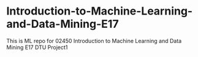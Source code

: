 # Introduction-to-Machine-Learning-and-Data-Mining-E17
This is ML repo for 02450 Introduction to Machine Learning and Data Mining E17 DTU Project1
